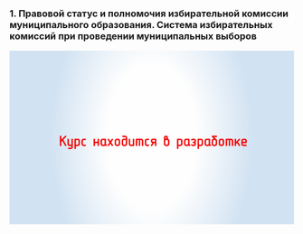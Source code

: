 ### 1. Правовой статус и полномочия избирательной комиссии муниципального образования. Система избирательных комиссий при проведении муниципальных выборов 

![ [Тема 1. ](#lesson-2.1.1) ](./2.2.1.1.svg)
